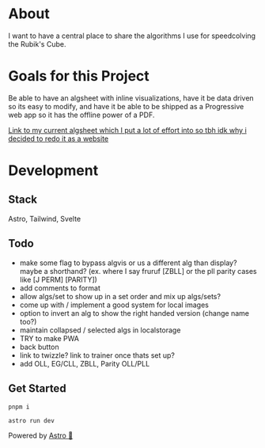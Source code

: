 # About
I want to have a central place to share the algorithms I use for speedcolving the Rubik's Cube.

# Goals for this Project
Be able to have an algsheet with inline visualizations, have it be data driven so its easy to modify, and have it be able to be shipped as a Progressive web app so it has the offline power of a PDF.

[Link to my current algsheet which I put a lot of effort into so tbh idk why i decided to redo it as a website](https://docs.google.com/spreadsheets/d/1L0iR5AyRh2sTWymHSD2MiTJXzl8IoxGzyuRgqEhttSs/edit#gid=1313953242)

# Development

## Stack

Astro, Tailwind, Svelte

## Todo

- make some flag to bypass algvis or us a different alg than display? maybe a shorthand?
(ex. where I say fruruf [ZBLL] or the pll parity cases like [J PERM] [PARITY])
- add comments to format
- allow algs/set to show up in a set order and mix up algs/sets?
- come up with / implement a good system for local images
- option to invert an alg to show the right handed version (change name too?)
- maintain collapsed / selected algs in localstorage
- TRY to make PWA
- back button
- link to twizzle? link to trainer once thats set up?
- add OLL, EG/CLL, ZBLL, Parity OLL/PLL



## Get Started

```
pnpm i

astro run dev
```




Powered by [Astro 🚀](https://astro.build)
